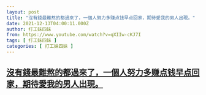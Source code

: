 ```yaml
---
layout: post
title: "沒有錢最難熬的都過來了，一個人努力多赚点钱早点回家，期待愛我的男人出現。"
date: 2021-12-13T04:00:11.000Z
author: 打工妹四妹
from: https://www.youtube.com/watch?v=qXIIw-cKJ7I
tags: [ 打工妹四妹 ]
categories: [ 打工妹四妹 ]
---
```

<!--1639368011000-->
[沒有錢最難熬的都過來了，一個人努力多赚点钱早点回家，期待愛我的男人出現。](https://www.youtube.com/watch?v=qXIIw-cKJ7I)
------

<div>

</div>
